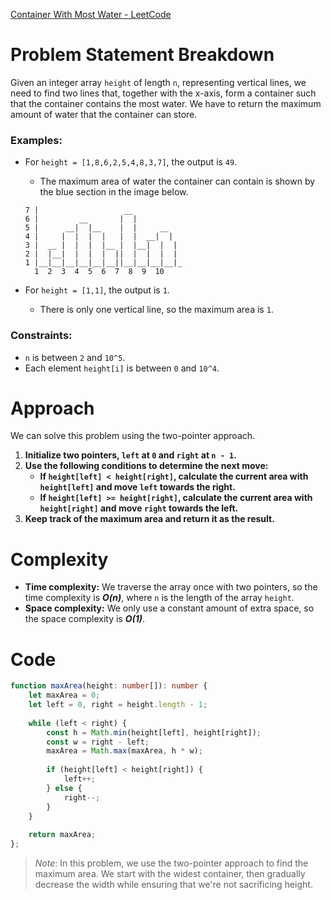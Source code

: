 [Container With Most Water - LeetCode](https://leetcode.com/problems/container-with-most-water/description/)


# Problem Statement Breakdown
Given an integer array `height` of length `n`, representing vertical lines, we need to find two lines that, together with the x-axis, form a container such that the container contains the most water. We have to return the maximum amount of water that the container can store.

### Examples:
- For `height = [1,8,6,2,5,4,8,3,7]`, the output is `49`.
  - The maximum area of water the container can contain is shown by the blue section in the image below.

  ```
  7 |                   __
  6 |         __       |  |
  5 |      __|  |__    |  |     __
  4 |     |  |  |  |   |  |  __|  |
  3 |  __ |  |  |  |__ |  |__|  |  |
  2 |  |__|  |  |  |  ||  |  |  |  |
  1 |__|__|__|__|__|__||__|__|__|__|_
    1  2  3  4  5  6  7  8  9  10
  ```
- For `height = [1,1]`, the output is `1`.
  - There is only one vertical line, so the maximum area is `1`.

### Constraints:
- `n` is between `2` and `10^5`.
- Each element `height[i]` is between `0` and `10^4`.

# Approach
We can solve this problem using the two-pointer approach.

1. **Initialize two pointers, `left` at `0` and `right` at `n - 1`.**
2. **Use the following conditions to determine the next move:**
   - **If `height[left] < height[right]`, calculate the current area with `height[left]` and move `left` towards the right.**
   - **If `height[left] >= height[right]`, calculate the current area with `height[right]` and move `right` towards the left.**
3. **Keep track of the maximum area and return it as the result.**

# Complexity
- **Time complexity:** We traverse the array once with two pointers, so the time complexity is ***O(n)***, where `n` is the length of the array `height`.
- **Space complexity:** We only use a constant amount of extra space, so the space complexity is ***O(1)***.

# Code

```typescript
function maxArea(height: number[]): number {
    let maxArea = 0;
    let left = 0, right = height.length - 1;
    
    while (left < right) {
        const h = Math.min(height[left], height[right]);
        const w = right - left;
        maxArea = Math.max(maxArea, h * w);
        
        if (height[left] < height[right]) {
            left++;
        } else {
            right--;
        }
    }
    
    return maxArea;
};

```

> *Note*: In this problem, we use the two-pointer approach to find the maximum area. We start with the widest container, then gradually decrease the width while ensuring that we're not sacrificing height.
